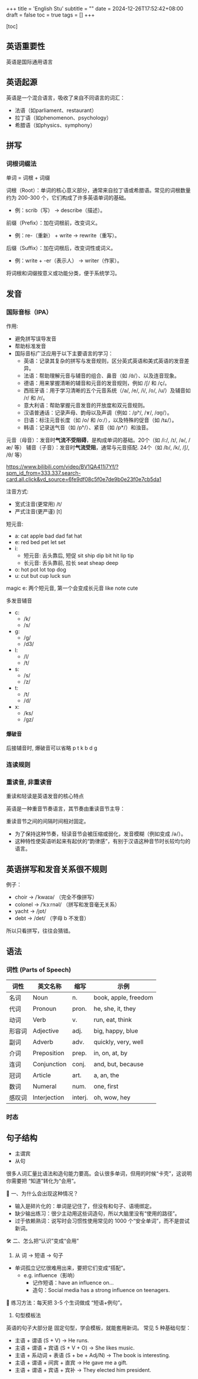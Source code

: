 +++
title = 'English Stu'
subtitle = ""
date = 2024-12-26T17:52:42+08:00
draft = false
toc = true
tags = []
+++

[toc]

## 英语重要性

英语是国际通用语言

## 英语起源

英语是一个混合语言，吸收了来自不同语言的词汇：
- 法语（如parliament、restaurant）
- 拉丁语（如phenomenon、psychology）
- 希腊语（如physics、symphony）

## 拼写

### 词根词缀法

单词 = 词根 + 词缀

词根（Root）：单词的核心意义部分，通常来自拉丁语或希腊语。常见的词根数量约为 200-300 个，它们构成了许多英语单词的基础。
- 例：scrib（写） → describe（描述）。

前缀（Prefix）：加在词根前，改变词义。
- 例：re-（重新） + write → rewrite（重写）。

后缀（Suffix）：加在词根后，改变词性或词义。
- 例：write + -er（表示人） → writer（作家）。


将词根和词缀按意义或功能分类，便于系统学习。

## 发音

### 国际音标（IPA）

作用:
- 避免拼写误导发音
- 帮助标准发音
- 国际音标广泛应用于以下主要语言的学习：
  - 英语：记录其复杂的拼写与发音规则，区分英式英语和美式英语的发音差异。
  - 法语：帮助理解元音与辅音的组合、鼻音（如 /ɑ̃/）、以及连音现象。
  - 德语：用来掌握清晰的辅音和元音的发音规则，例如 /ʃ/ 和 /ç/。
  - 西班牙语：用于学习清晰的五个元音系统（/a/, /e/, /i/, /o/, /u/）及辅音如 /ɾ/ 和 /r/。
  - 意大利语：帮助掌握元音发音的开放度和双元音规则。
  - 汉语普通话：记录声母、韵母以及声调（例如：/pʰ/, /ɤ/, /ɑʊ̯/）。
  - 日语：标注元音长度（如 /o/ 和 /oː/），以及特殊的促音（如 /tɕ/）。
  - 韩语：记录送气音（如 /pʰ/）、紧音（如 /p*/）和浊音。

元音（母音）：发音时**气流不受阻碍**，是构成单词的基础。20个（如 /i:/, /ɪ/, /ə/, /æ/ 等）
辅音（子音）：发音时**气流受阻**，通常与元音搭配. 24个（如 /b/, /k/, /ʃ/, /θ/ 等）

<https://www.bilibili.com/video/BV1QA411i7Yf/?spm_id_from=333.337.search-card.all.click&vd_source=6fe9df08c5f0e7de9b0e23f0e7cb5da1>


注音方式:
- 宽式注音(更常用) /t/ 
- 严式注音(更严谨) [t]
  
短元音:

- a: cat apple bad dad fat hat
- e: red bed pet let set 
- i: 
  - 短元音: 舌头靠后, 短促 sit  ship dip bit hit lip tip
  - 长元音: 舌头靠前, 拉长 seat sheap deep
- o: hot pot lot top dog
- u: cut but cup luck sun

magic e:
两个短元音, 第一个会变成长元音
like note cute

多发音辅音

- c: 
  - /k/
  - /s/
- g:
  - /g/
  - /d3/
- l:
  - /l/
  - /t/
- s:
  - /s/
  - /z/
- t:
  - /t/
  - /d/
- x:
  - /ks/
  - /gz/


#### 爆破音

后接辅音时, 爆破音可以省略
p t k b d g



### 连读规则

### 重读音, 非重读音

重读和轻读是英语发音的核心特点

英语是一种重音节奏语言，其节奏由重读音节主导：

重读音节之间的间隔时间相对固定。
- 为了保持这种节奏，轻读音节会被压缩或弱化，发音模糊（例如变成 /ə/）。
- 这种特性使英语听起来有起伏的“韵律感”，有别于汉语这种音节时长较均匀的语言。


## 英语拼写和发音关系很不规则

例子：

- choir → /ˈkwaɪə/ （完全不像拼写）
- colonel → /ˈkɜːrnəl/ （拼写和发音毫无关系）
- yacht → /jɒt/
- debt → /det/ （字母 b 不发音）

所以只看拼写，往往会猜错。

## 语法

### 词性 (Parts of Speech)

| 词性   | 英文名称     | 缩写    | 示例                 |
| ------ | ------------ | ------- | -------------------- |
| 名词   | Noun         | n.      | book, apple, freedom |
| 代词   | Pronoun      | pron.   | he, she, it, they    |
| 动词   | Verb         | v.      | run, eat, think      |
| 形容词 | Adjective    | adj.    | big, happy, blue     |
| 副词   | Adverb       | adv.    | quickly, very, well  |
| 介词   | Preposition  | prep.   | in, on, at, by       |
| 连词   | Conjunction  | conj.   | and, but, because    |
| 冠词   | Article      | art.    | a, an, the           |
| 数词   | Numeral      | num.    | one, first           |
| 感叹词 | Interjection | interj. | oh, wow, hey         |


### 时态

## 句子结构

- 主谓宾
- 从句



很多人词汇量比语法和造句能力要高。会认很多单词，但用的时候“卡壳”，这说明你需要把 “知道”转化为“会用”。

🔑 一、为什么会出现这种情况？

- 输入是碎片化的：单词是记住了，但没有和句子、语境绑定。
- 缺少输出练习：很少主动用这些词造句，所以大脑里没有“使用的路径”。
- 过于依赖熟词：说写时会习惯性使用常见的 1000 个“安全单词”，而不是尝试新词。

🛠 二、怎么把“认识”变成“会用”
1. 从 词 → 短语 → 句子

- 单词孤立记忆很难用出来，要把它们变成“搭配”。
  - e.g. influence（影响）
    - 记作短语：have an influence on…
    - 造句：Social media has a strong influence on teenagers.

📌 练习方法：每天把 3-5 个生词做成 “短语+例句”。

1. 句型模板法

英语的句子大部分是 固定句型，学会模板，就能套用新词。
常见 5 种基础句型：

- 主语 + 谓语 (S + V) → He runs.
- 主语 + 谓语 + 宾语 (S + V + O) → She likes music.
- 主语 + 系动词 + 表语 (S + be + Adj/N) → The book is interesting.
- 主语 + 谓语 + 间宾 + 直宾 → He gave me a gift.
- 主语 + 谓语 + 宾语 + 宾补 → They elected him president.